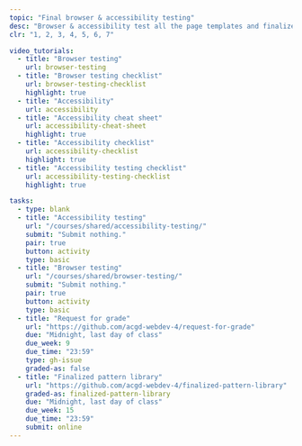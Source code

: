 ```yaml
---
topic: "Final browser & accessibility testing"
desc: "Browser & accessibility test all the page templates and finalize the pattern library."
clr: "1, 2, 3, 4, 5, 6, 7"

video_tutorials:
  - title: "Browser testing"
    url: browser-testing
  - title: "Browser testing checklist"
    url: browser-testing-checklist
    highlight: true
  - title: "Accessibility"
    url: accessibility
  - title: "Accessibility cheat sheet"
    url: accessibility-cheat-sheet
    highlight: true
  - title: "Accessibility checklist"
    url: accessibility-checklist
    highlight: true
  - title: "Accessibility testing checklist"
    url: accessibility-testing-checklist
    highlight: true

tasks:
  - type: blank
  - title: "Accessibility testing"
    url: "/courses/shared/accessibility-testing/"
    submit: "Submit nothing."
    pair: true
    button: activity
    type: basic
  - title: "Browser testing"
    url: "/courses/shared/browser-testing/"
    submit: "Submit nothing."
    pair: true
    button: activity
    type: basic
  - title: "Request for grade"
    url: "https://github.com/acgd-webdev-4/request-for-grade"
    due: "Midnight, last day of class"
    due_week: 9
    due_time: "23:59"
    type: gh-issue
    graded-as: false
  - title: "Finalized pattern library"
    url: "https://github.com/acgd-webdev-4/finalized-pattern-library"
    graded-as: finalized-pattern-library
    due: "Midnight, last day of class"
    due_week: 15
    due_time: "23:59"
    submit: online
---
```

